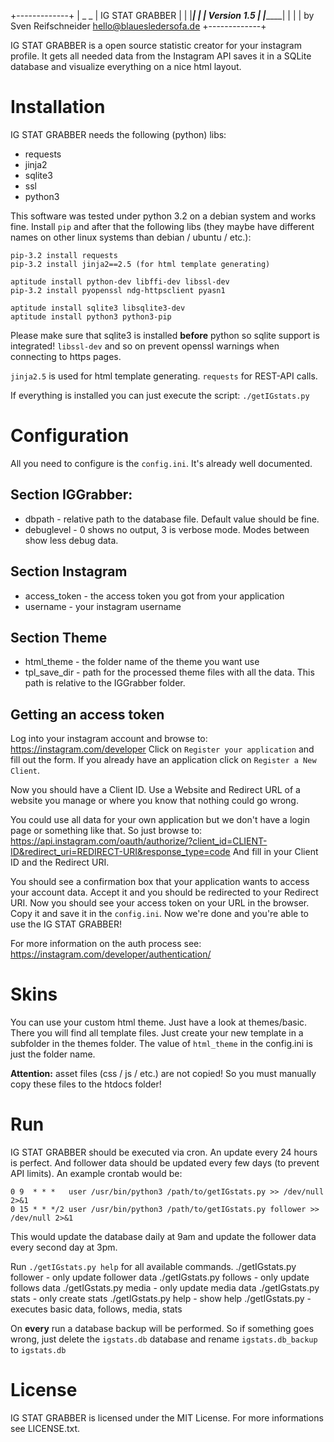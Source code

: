 +-------------+
|   _     _   |  IG STAT GRABBER
|  | |___| |  |  Version 1.5
|  |_______|  |
|             |  by Sven Reifschneider <hello@blauesledersofa.de>
+-------------+

IG STAT GRABBER is a open source statistic creator for your instagram profile.
It gets all needed data from the Instagram API saves it in a SQLite database
and visualize everything on a nice html layout.

# Installation
IG STAT GRABBER needs the following (python) libs:
- requests
- jinja2
- sqlite3
- ssl
- python3

This software was tested under python 3.2 on a debian system and works fine.
Install `pip` and after that the following libs (they maybe have different
names on other linux systems than debian / ubuntu / etc.):

	pip-3.2 install requests
	pip-3.2 install jinja2==2.5 (for html template generating)
	
	aptitude install python-dev libffi-dev libssl-dev
	pip-3.2 install pyopenssl ndg-httpsclient pyasn1
	
	aptitude install sqlite3 libsqlite3-dev
	aptitude install python3 python3-pip
	
Please make sure that sqlite3 is installed **before** python so sqlite support
is integrated! `libssl-dev` and so on prevent openssl warnings when connecting
to https pages.

`jinja2.5` is used for html template generating. `requests` for REST-API calls.

If everything is installed you can just execute the script: `./getIGstats.py`

# Configuration
All you need to configure is the `config.ini`. It's already well documented.

## Section IGGrabber:
- dbpath - relative path to the database file. Default value should be fine.
- debuglevel - 0 shows no output, 3 is verbose mode. 
	Modes between show less debug data.
	
## Section Instagram
- access_token - the access token you got from your application
- username - your instagram username

## Section Theme
- html_theme - the folder name of the theme you want use
- tpl_save_dir - path for the processed theme files with all the data.
	This path is relative to the IGGrabber folder.

## Getting an access token
Log into your instagram account and browse to:
https://instagram.com/developer
Click on `Register your application` and fill out the form. If you
already have an application click on `Register a New Client`.

Now you should have a Client ID. Use a Website and Redirect URL of a
website you manage or where you know that nothing could go wrong.

You could use all data for your own application but we don't have a
login page or something like that. So just browse to:
https://api.instagram.com/oauth/authorize/?client_id=CLIENT-ID&redirect_uri=REDIRECT-URI&response_type=code
And fill in your Client ID and the Redirect URI.

You should see a confirmation box that your application wants to access
your account data. Accept it and you should be redirected to your
Redirect URI. Now you should see your access token on your URL in the
browser. Copy it and save it in the `config.ini`. Now we're done and
you're able to use the IG STAT GRABBER!

For more information on the auth process see:
https://instagram.com/developer/authentication/

# Skins
You can use your custom html theme. Just have a look at themes/basic. There
you will find all template files.
Just create your new template in a subfolder in the themes folder.
The value of `html_theme` in the config.ini is just the folder name.

**Attention:** asset files (css / js / etc.) are not copied! So you must
manually copy these files to the htdocs folder!

# Run
IG STAT GRABBER should be executed via cron. An update every 24 hours is
perfect. And follower data should be updated every few days (to prevent API
limits).
An example crontab would be:

	0 9  * * *   user /usr/bin/python3 /path/to/getIGstats.py >> /dev/null 2>&1
	0 15 * * */2 user /usr/bin/python3 /path/to/getIGstats.py follower >> /dev/null 2>&1
	
This would update the database daily at 9am and update the follower data every
second day at 3pm.
	
Run `./getIGstats.py help` for all available commands.
./getIGstats.py follower - only update follower data
./getIGstats.py follows  - only update follows data
./getIGstats.py media    - only update media data
./getIGstats.py stats    - only create stats
./getIGstats.py help     - show help
./getIGstats.py          - executes basic data, follows, media, stats

On **every** run a database backup will be performed. So if something goes wrong, 
just delete the `igstats.db` database and rename `igstats.db_backup` to `igstats.db`

# License
IG STAT GRABBER is licensed under the MIT License. For more informations
see LICENSE.txt.